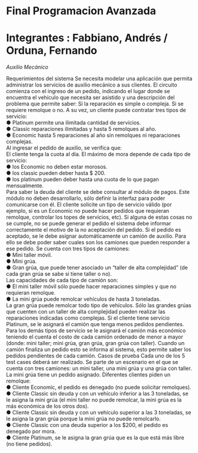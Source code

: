 # Final Programacion Avanzada
# Integrantes : Fabbiano, Andrés / Orduna, Fernando
<em>Auxilio Mecánico</em>
<p>Requerimientos del sistema
Se necesita modelar una aplicación que permita administrar los servicios de auxilio 
mecánico a sus clientes.
El circuito comienza con el ingreso de un pedido, indicando el lugar donde se encuentra el 
vehículo que necesita ser asistido y una descripción del problema que permite saber:
Si la reparación es simple o compleja. Si se requiere remolque o no. 
A su vez, un cliente puede contratar tres tipos de servicio:
  <br>
●   Platinum permite una ilimitada cantidad de servicios.
  <br>
●   Classic reparaciones ilimitadas y hasta 5 remolques al año.
  <br>
●   Economic hasta 5 reparaciones al año sin remolques ni reparaciones complejas.
  <br>
Al ingresar el pedido de auxilio, se verifica que:
  <br>
El cliente tenga la cuota al día. El máximo de mora depende de cada tipo de servicio: 
  <br>
●   los Economic no deben estar morosos.
  <br>
●   los classic pueden deber hasta $ 200.
  <br>
●   los platinum pueden deber hasta una cuota de lo que pagan mensualmente. 
  <br>
Para saber la deuda del cliente se debe consultar al módulo de pagos. Este módulo no 
deben desarrollarlo, sólo definir la interfaz para poder comunicarse con  él.
El cliente solicite un tipo de servicio válido (por ejemplo, si es un Economic no puede hacer 
pedidos que requieran remolque, controlar los topes de servicios, etc).
Si alguna de estas cosas no se cumple, no se puede generar el pedido el sistema debe 
informar correctamente el motivo de la no aceptación del pedido.
Si el pedido es aceptado, se le debe asignar automáticamente un camión de auxilio. Para 
ello se debe poder saber cuales son los camiones que pueden responder a ese pedido.
Se cuenta con tres tipos de camiones: 
  <br>
●   Mini taller móvil.
  <br>
●   Mini grúa.
  <br>
●   Gran grúa, que puede tener asociado un “taller de alta complejidad” (de cada gran 
grúa se sabe si tiene taller o no).
  <br>
Las capacidades de cada tipo de camión son:
  <br>
  ●   El mini taller móvil sólo puede hacer reparaciones simples y que no requieran 
remolque. 
  <br>
●   La mini grúa puede remolcar vehículos de hasta 3 toneladas. 
  <br>
La gran grúa puede remolcar todo tipo de vehículos. Sólo las grandes grúas que cuenten 
con un taller de alta complejidad pueden realizar las reparaciones indicadas como 
complejas.
Si el cliente tiene servicio Platinum, se le asignará el camión que tenga menos pedidos 
pendientes. Para los demás tipos de servicio se le asignará el camión más económico 
teniendo el cuenta el costo de cada camión ordenado de menor a mayor (donde: mini taller; 
mini grúa, gran grúa, gran grúa con taller).
Cuando un camión finaliza un pedido esto se informa al sistema, esto permite saber los 
pedidos pendientes de cada camión.
Casos de prueba
Cada uno de los 5 test cases deberá ser realizado.
Se parte de un escenario en el que se cuenta con tres camiones: un mini taller, una mini 
grúa y una grúa con taller. La mini grúa tiene un pedido asignado.
Diferentes clientes piden un remolque:
  <br>
●   Cliente Economic, el pedido es denegado (no puede solicitar remolques).
  <br>
● Cliente Classic sin deuda y con un vehículo inferior a las 3 toneladas, se le asigna la 
mini grúa (el mini taller no puede remolcar, la mini grúa es la más económica de los 
otros dos).
  <br>
●   Cliente Classic sin deuda y con un vehículo superior a las 3 toneladas, se le asigna 
la gran grúa porque la mini grúa no puede remolcarlo.
  <br>
●   Cliente Classic con una deuda superior a los $200, el pedido es denegado por mora. 
  <br>
●   Cliente Platinum, se le asigna la gran grúa que es la que está más libre (no tiene 
pedidos). 
</p>

